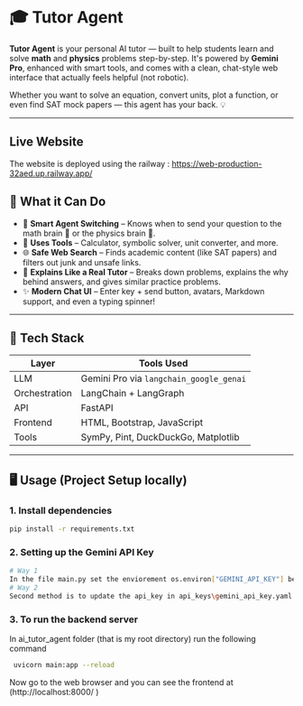 # 🎓 Tutor Agent

**Tutor Agent** is your personal AI tutor — built to help students learn and solve **math** and **physics** problems step-by-step. It's powered by **Gemini Pro**, enhanced with smart tools, and comes with a clean, chat-style web interface that actually feels helpful (not robotic).

Whether you want to solve an equation, convert units, plot a function, or even find SAT mock papers — this agent has your back. 💡

---

## Live Website

The website is deployed using the railway : https://web-production-32aed.up.railway.app/

## 🧠 What it Can Do

- 🔁 **Smart Agent Switching** – Knows when to send your question to the math brain 🧮 or the physics brain 🔬.
- 🧰 **Uses Tools** – Calculator, symbolic solver, unit converter, and more.
- 🌐 **Safe Web Search** – Finds academic content (like SAT papers) and filters out junk and unsafe links.
- 💬 **Explains Like a Real Tutor** – Breaks down problems, explains the why behind answers, and gives similar practice problems.
- ✨ **Modern Chat UI** – Enter key + send button, avatars, Markdown support, and even a typing spinner!

---

## 🔧 Tech Stack

| Layer       | Tools Used                             |
|-------------|-----------------------------------------|
| LLM         | Gemini Pro via `langchain_google_genai` |
| Orchestration | LangChain + LangGraph                  |
| API         | FastAPI                                 |
| Frontend    | HTML, Bootstrap, JavaScript             |
| Tools       | SymPy, Pint, DuckDuckGo, Matplotlib     |

---

## 🖥️ Usage (Project Setup locally)

### 1. Install dependencies
```bash
pip install -r requirements.txt
```
### 2. Setting up the Gemini API Key
```bash
# Way 1
In the file main.py set the enviorement os.environ["GEMINI_API_KEY"] before line 31 as the api_key
# Way 2
Second method is to update the api_key in api_keys\gemini_api_key.yaml and in main.py at line 31 set api_key = config["gemini"]["api_key"]
```
### 3. To run the backend server 
In ai_tutor_agent folder (that is my root directory) run the following command
```bash
 uvicorn main:app --reload
```

Now go to the web browser and you can see the frontend at (http://localhost:8000/ )


